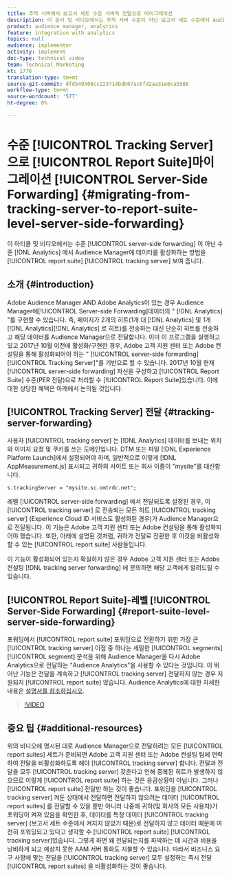 ```yaml
---
title: 추적 서버에서 보고서 세트 수준 서버측 전달으로 마이그레이션
description: 이 문서 및 비디오에서는 추적 서버 수준이 아닌 보고서 세트 수준에서 Audience Manager으로 Analytics 데이터를 서버측 전달으로 설정하는 방법을 보여 줍니다.
product: audience manager, analytics
feature: integration with analytics
topics: null
audience: implementer
activity: implement
doc-type: technical video
team: Technical Marketing
kt: 1776
translation-type: tm+mt
source-git-commit: dfd549508cc223714bdb07ac6fd2aa31e6ca5586
workflow-type: tm+mt
source-wordcount: '577'
ht-degree: 0%

---
```



# 수준 [!UICONTROL Tracking Server] 으로 [!UICONTROL Report Suite]마이그레이션 [!UICONTROL Server-Side Forwarding] {#migrating-from-tracking-server-to-report-suite-level-server-side-forwarding}

이 아티클 및 비디오에서는 수준 [!UICONTROL server-side forwarding] 이 아닌 수준 [!DNL Analytics] 에서 Audience Manager에 데이터를 활성화하는 방법을 [!UICONTROL report suite] [!UICONTROL tracking server] 보여 줍니다.

## 소개 {#introduction}

Adobe Audience Manager AND Adobe Analytics이 있는 경우 Audience Manager에[!UICONTROL Server-side Forwarding]데이터의 &quot; [!DNL Analytics] &quot;를 구현할 수 있습니다. 즉, 페이지가 2개의 히트(1개 대 [!DNL Analytics] 및 1개 [!DNL Analytics][!DNL Analytics] 로 히트)를 전송하는 대신 단순히 히트를 전송하고 해당 데이터를 Audience Manager으로 전달합니다. 이미 이 프로그램을 실행하고 있고 2017년 10월 이전에 활성화/구현한 경우, Adobe 고객 지원 센터 또는 Adobe 컨설팅을 통해 활성화되어야 하는 &quot; [!UICONTROL server-side forwarding][!UICONTROL Tracking Server]&quot;를 기반으로 할 수 있습니다. 2017년 10월 현재 [!UICONTROL server-side forwarding] 자신을 구성하고 [!UICONTROL Report Suite] 수준(PER 전달)으로 처리할 수 [!UICONTROL Report Suite]있습니다. 이에 대한 상당한 혜택은 아래에서 논의될 것입니다.

## [!UICONTROL Tracking Server] 전달 {#tracking-server-forwarding}

사용자 [!UICONTROL tracking server] 는 [!DNL Analytics] 데이터를 보내는 위치와 이미지 요청 및 쿠키를 쓰는 도메인입니다. DTM 또는 파일 [!DNL Experience Platform Launch]에서 설정되어야 하며, 일반적으로 이렇게 [!DNL AppMeasurement.js] 표시되고 귀하의 사이트 또는 회사 이름이 &quot;mysite&quot;를 대신합니다.

`s.trackingServer = "mysite.sc.omtrdc.net";`

레벨 [!UICONTROL server-side forwarding] 에서 전달되도록 설정된 경우, 이 [!UICONTROL tracking server] 로 전송되는 모든 히트 [!UICONTROL tracking server] (Experience Cloud ID 서비스도 활성화된 경우)가 Audience Manager으로 전달됩니다. 이 기능은 Adobe 고객 지원 센터 또는 Adobe 컨설팅을 통해 활성화되어야 했습니다. 또한, 아래에 설명된 것처럼, 귀하가 전달로 전환한 후 이것을 비활성화할 수 있는 [!UICONTROL report suite] 사람들입니다.

이 기능이 활성화되어 있는지 확실하지 않은 경우 Adobe 고객 지원 센터 또는 Adobe 컨설팅 [!DNL tracking server forwarding] 에 문의하면 해당 고객에게 알려드릴 수 있습니다.

## [!UICONTROL Report Suite]-레벨 [!UICONTROL Server-Side Forwarding] {#report-suite-level-server-side-forwarding}

포워딩에서 [!UICONTROL report suite] 포워딩으로 전환하기 위한 가장 큰 [!UICONTROL tracking server] 이점 중 하나는 세밀한 [!UICONTROL segments] [!UICONTROL segment] 분석을 위해 Audience Manager을 다시 Adobe Analytics으로 전달하는 &quot;Audience Analytics&quot;을 사용할 수 있다는 것입니다. 이 뛰어난 기능은 전달을 계속하고 [!UICONTROL tracking server] 전달하지 않는 경우 지원되지 [!UICONTROL report suite] 않습니다. Audience Analytics에 대한 자세한 내용은 [설명서를 참조하십시오](https://marketing.adobe.com/resources/help/en_US/analytics/audiences/).

>[!VIDEO](https://video.tv.adobe.com/v/23701/?quality=12)

## 중요 팁 {#additional-resources}

위의 비디오에 명시된 대로 Audience Manager으로 전달하려는 모든 [!UICONTROL report suites] 세트가 준비되면 Adobe 고객 지원 센터 또는 Adobe 컨설팅 팀에 연락하여 전달을 비활성화하도록 해야 [!UICONTROL tracking server] 합니다. 전달과 전달을 모두 [!UICONTROL tracking server] 갖춘다고 인해 중복된 히트가 발생하지 않으므로 이렇게 [!UICONTROL report suite] 하는 것은 응급상황이 아닙니다. 그러나 [!UICONTROL report suite] 전달만 하는 것이 좋습니다. 포워딩을 [!UICONTROL tracking server] 켜둔 상태에서 전달하면 전달하지 않으려는 데이터 [!UICONTROL report suites] 를 전달할 수 있을 뿐만 아니라 나중에 귀하(및 회사의 모든 사용자)가 포워딩이 켜져 있음을 확인한 후, 데이터를 특정 데이터 [!UICONTROL tracking server] (보고서 세트 수준에서 켜지지 않았기 때문)로 전달하지 않고 데이터 때문에 여전히 포워딩되고 있다고 생각할 수 [!UICONTROL report suite] [!UICONTROL tracking server]있습니다. 그렇게 하면 왜 전달되는지를 파악하는 데 시간과 비용을 낭비하게 되고 예상치 못한 AAM 서버 통화도 지불할 수 있습니다. 따라서 비즈니스 요구 사항에 맞는 전달을 [!UICONTROL tracking server] 모두 설정하는 즉시 전달 [!UICONTROL report suites] 을 비활성화하는 것이 좋습니다.

